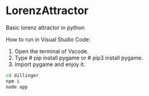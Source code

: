 # LorenzAttractor
Basic lorenz attractor in python

How to run in Visual Studio Code:
1) Open the terminal of Vscode.
2) Type # pip install pygame
 or # pip3 install pygame.
4) Import pygame and enjoy it.
```sh
cd dillinger
npm i
node app
```
